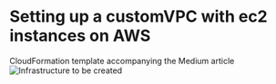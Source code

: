 # Setting up a customVPC with ec2 instances on AWS
CloudFormation template accompanying the Medium article
![Infrastructure to be created](https://user-images.githubusercontent.com/22214915/201980191-b5b9f640-321b-4c5c-8283-2882c2fc2029.png)

